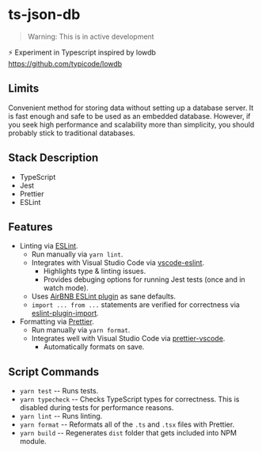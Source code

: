 # ts-json-db

> Warning: This is in active development

⚡ Experiment in Typescript inspired by lowdb https://github.com/typicode/lowdb

## Limits
Convenient method for storing data without setting up a database server. It is fast enough and safe to be used as an embedded database.
However, if you seek high performance and scalability more than simplicity, you should probably stick to traditional databases.

## Stack Description

* TypeScript
* Jest
* Prettier
* ESLint


## Features

* Linting via [ESLint](http://eslint.org/).
  * Run manually via `yarn lint`.
  * Integrates with Visual Studio Code via [vscode-eslint](https://github.com/Microsoft/vscode-eslint/).
    * Highlights type & linting issues.
    * Provides debuging options for running Jest tests (once and in watch mode).
  * Uses [AirBNB ESLint plugin](https://github.com/airbnb/javascript) as sane defaults.
  * `import ... from ...` statements are verified for correctness via [eslint-plugin-import](https://github.com/benmosher/eslint-plugin-import).
* Formatting via [Prettier](https://github.com/prettier/prettier).
  * Run manually via `yarn format`.
  * Integrates well with Visual Studio Code via [prettier-vscode](https://github.com/prettier/prettier-vscode).
    * Automatically formats on save.

## Script Commands

* `yarn test` -- Runs tests.
* `yarn typecheck` -- Checks TypeScript types for correctness. This is disabled during tests for performance reasons.
* `yarn lint` -- Runs linting.
* `yarn format` -- Reformats all of the `.ts` and `.tsx` files with Prettier.
* `yarn build` -- Regenerates `dist` folder that gets included into NPM module.